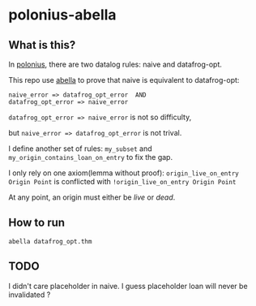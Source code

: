 # polonius-abella

## What is this?
In [polonius](https://github.com/rust-lang/polonius), there are two datalog rules: naive and datafrog-opt.

This repo use [abella](http://abella-prover.org/) to prove that naive is equivalent to datafrog-opt:
```
naive_error => datafrog_opt_error  AND
datafrog_opt_error => naive_error 
```

`datafrog_opt_error => naive_error` is not so difficulty, 

but `naive_error => datafrog_opt_error` is not trival. 

I define another set of rules: `my_subset` and `my_origin_contains_loan_on_entry` to fix the gap.

I only rely on one axiom(lemma without proof): `origin_live_on_entry Origin Point` is conflicted with `!origin_live_on_entry Origin Point`

At any point, an origin must either be *live* or *dead*.

## How to run
```
abella datafrog_opt.thm
```

## TODO
I didn't care placeholder in naive. I guess placeholder loan will never be invalidated ?
